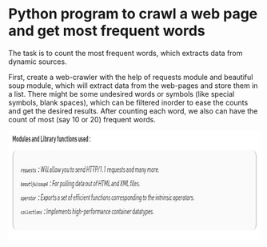 # Python program to crawl a web page and get most frequent words

The task is to count the most frequent words, which extracts data from dynamic sources.

First, create a web-crawler with the help of requests module and beautiful soup module, which will extract data from the web-pages and store them in a list. There might be some undesired words or symbols (like special symbols, blank spaces), which can be filtered inorder to ease the counts and get the desired results. After counting each word, we also can have the count of most (say 10 or 20) frequent words.

<img align="right" alt="GIF" src="https://github.com/arishma108/PythonProgramming/blob/master/Web%20Crawler%20Project/Task%201%20-%20Web%20Crawler.jpg?raw=true" width="838" height="220" />



